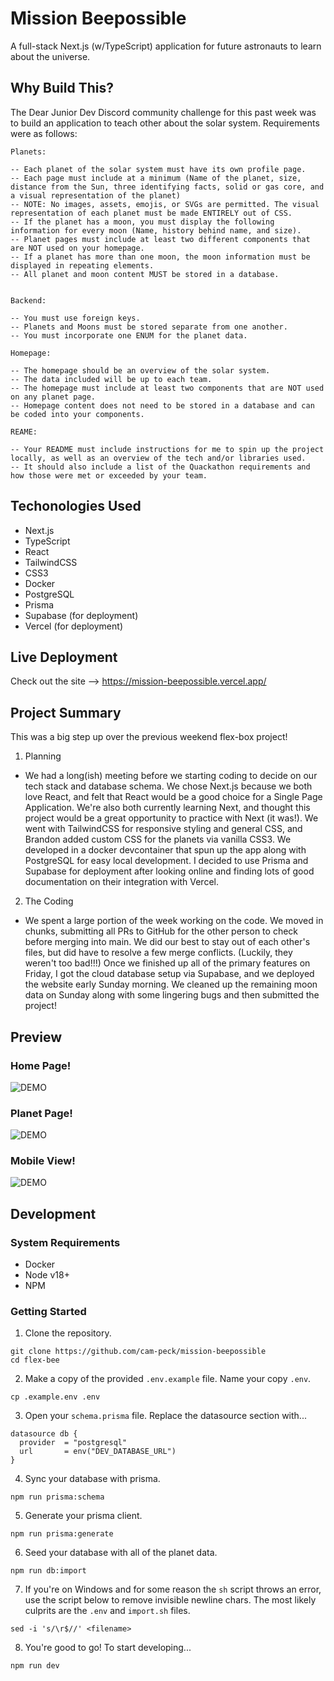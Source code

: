 # Mission Beepossible

A full-stack Next.js (w/TypeScript) application for future astronauts to learn about the universe.

## Why Build This?

The Dear Junior Dev Discord community challenge for this past week was to build an application to teach other about the solar system. Requirements were as follows:

```
Planets:

-- Each planet of the solar system must have its own profile page.
-- Each page must include at a minimum (Name of the planet, size, distance from the Sun, three identifying facts, solid or gas core, and a visual representation of the planet)
-- NOTE: No images, assets, emojis, or SVGs are permitted. The visual representation of each planet must be made ENTIRELY out of CSS.
-- If the planet has a moon, you must display the following information for every moon (Name, history behind name, and size).
-- Planet pages must include at least two different components that are NOT used on your homepage.
-- If a planet has more than one moon, the moon information must be displayed in repeating elements.
-- All planet and moon content MUST be stored in a database.


Backend:

-- You must use foreign keys.
-- Planets and Moons must be stored separate from one another.
-- You must incorporate one ENUM for the planet data.

Homepage:

-- The homepage should be an overview of the solar system.
-- The data included will be up to each team.
-- The homepage must include at least two components that are NOT used on any planet page.
-- Homepage content does not need to be stored in a database and can be coded into your components.

REAME:

-- Your README must include instructions for me to spin up the project locally, as well as an overview of the tech and/or libraries used.
-- It should also include a list of the Quackathon requirements and how those were met or exceeded by your team.
```

## Techonologies Used

- Next.js
- TypeScript
- React
- TailwindCSS
- CSS3
- Docker
- PostgreSQL
- Prisma
- Supabase (for deployment)
- Vercel (for deployment)

## Live Deployment

Check out the site --> https://mission-beepossible.vercel.app/

## Project Summary

This was a big step up over the previous weekend flex-box project!

1. Planning

- We had a long(ish) meeting before we starting coding to decide on our tech stack and database schema. We chose Next.js because we both love React, and felt that React would be a good choice for a Single Page Application. We're also both currently learning Next, and thought this project would be a great opportunity to practice with Next (it was!). We went with TailwindCSS for responsive styling and general CSS, and Brandon added custom CSS for the planets via vanilla CSS3. We developed in a docker devcontainer that spun up the app along with PostgreSQL for easy local development. I decided to use Prisma and Supabase for deployment after looking online and finding lots of good documentation on their integration with Vercel.

2. The Coding

- We spent a large portion of the week working on the code. We moved in chunks, submitting all PRs to GitHub for the other person to check before merging into main. We did our best to stay out of each other's files, but did have to resolve a few merge conflicts. (Luckily, they weren't too bad!!!) Once we finished up all of the primary features on Friday, I got the cloud database setup via Supabase, and we deployed the website early Sunday morning. We cleaned up the remaining moon data on Sunday along with some lingering bugs and then submitted the project!

## Preview

### Home Page!

![DEMO](public/readme-home.gif)

### Planet Page!

![DEMO](public/readme-planet-data.gif)

### Mobile View!

![DEMO](public/readme-responsive.gif)

## Development

### System Requirements

- Docker
- Node v18+
- NPM

### Getting Started

1. Clone the repository.

```
git clone https://github.com/cam-peck/mission-beepossible
cd flex-bee
```

2. Make a copy of the provided `.env.example` file. Name your copy `.env`.

```
cp .example.env .env
```

3. Open your `schema.prisma` file. Replace the datasource section with...

```
datasource db {
  provider  = "postgresql"
  url       = env("DEV_DATABASE_URL")
}
```

4. Sync your database with prisma.

```
npm run prisma:schema
```

5. Generate your prisma client.

```
npm run prisma:generate
```

6. Seed your database with all of the planet data.

```
npm run db:import
```

7. If you're on Windows and for some reason the `sh` script throws an error, use the script below to remove invisible newline chars. The most likely culprits are the `.env` and `import.sh` files.

```
sed -i 's/\r$//' <filename>
```

8. You're good to go! To start developing...

```
npm run dev
```
